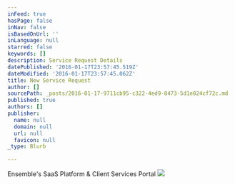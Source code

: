 ```yaml
---
inFeed: true
hasPage: false
inNav: false
isBasedOnUrl: ''
inLanguage: null
starred: false
keywords: []
description: Service Request Details
datePublished: '2016-01-17T23:57:45.519Z'
dateModified: '2016-01-17T23:57:45.062Z'
title: New Service Request
author: []
sourcePath: _posts/2016-01-17-9711cb95-c322-4ed9-8473-5d1e024cf72c.md
published: true
authors: []
publisher:
  name: null
  domain: null
  url: null
  favicon: null
_type: Blurb

---
```

Ensemble's SaaS Platform & Client Services Portal
![](https://s3-us-west-2.amazonaws.com/the-grid-img/p/b0bfe59fbb41100036f3a34ff42b18e4accb976a.png)